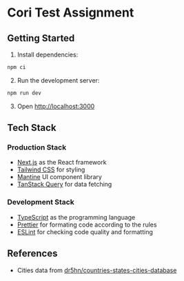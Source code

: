 # Cori Test Assignment

## Getting Started

1. Install dependencies:

```bash
npm ci
```

2. Run the development server:

```bash
npm run dev
```

3. Open [http://localhost:3000](http://localhost:3000)

## Tech Stack

### Production Stack

- [Next.js](https://nextjs.org/) as the React framework
- [Tailwind CSS](https://tailwindcss.com/) for styling
- [Mantine](https://mantine.dev/) UI component library
- [TanStack Query](https://tanstack.com/query/latest) for data fetching

### Development Stack

- [TypeScript](https://www.typescriptlang.org/) as the programming language
- [Prettier](https://prettier.io/) for formating code according to the rules
- [ESLint](https://eslint.org/) for checking code quality and formatting

## References

- Cities data from [dr5hn/countries-states-cities-database](https://github.com/dr5hn/countries-states-cities-database)
